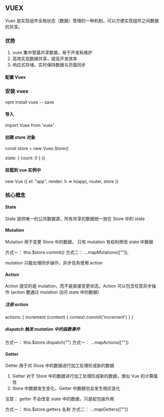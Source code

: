  ## VUEX

Vuex 是实现组件全局状态（数据）管理的一种机制，可以方便实现组件之间数据的共享。

### 优势

1. vuex 集中管基共享数据，易于开发和维护
2. 高效实现数据共享，提高开发效率
3. 响应式存储，实时保持数据与页面同步

#### 配置 Vuex

### 安装 vuex

npm install vuex -- save

#### 导入

import Vuex from 'vuex'

#### 创建 store 对象

const store = new Vuex.Store({

<!-- state存放全局共享数据 -->

state: {
count: 0
}
})

#### 挂载到 vue 实例中

new Vue ({
el: "app",
render: h => h(app),
router,
store
})

### 核心概念

#### State

State 提供唯一的公共数据源，所有共享的数据统一放在 Store 中的 state

#### Mutation

Mutation 用于变更 Store 中的数据，
只有 mutation 有权利修改 state 中数据

方式一： this.$store.commit()
方式二： ...mapMutations([""]),

mutation 只能处理同步操作，异步任务使用 action

#### Action

Action 提交的是 mutation，而不是直接变更状态。Action 可以包含任意异步操作
(action 要通过 mutation 访问 state 中的数据)

##### 注册 action

actions: {
increment (context) {
context.commit('increment')
}
}

##### dispatch 触发 mutation 中的函数事件

方式一： this.$store.dispatch("")
方式一： ...mapActions([""])

#### Getter

Getter 用于对 Store 中的数据进行加工处理形成新的数据

1. Getter 对于 Store 中的数据进行加工处理形成新的数据，类似 Vue 的计算属性
2. Store 中数据发生变化，Getter 中数据也会发生相应变化

注意： getter 不会改变 state 中的数据，只是起包装作用

方式一： this.$store.getters.名称
方式二： ...mapGetters([""])
